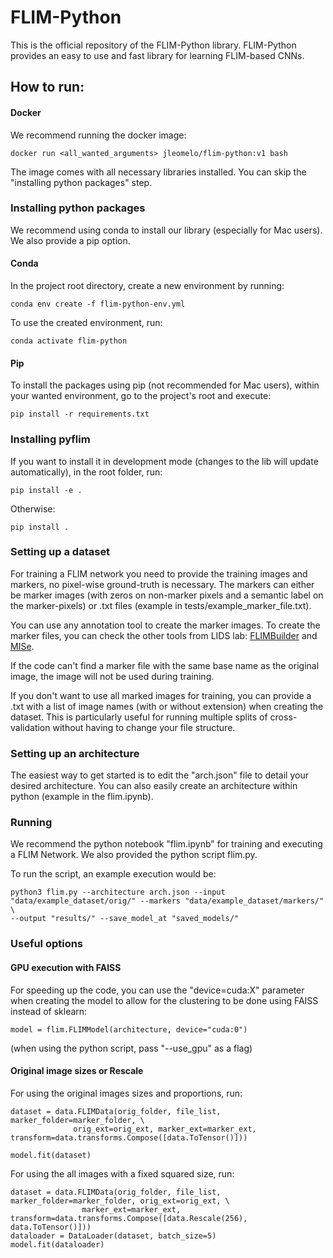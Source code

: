 # FLIM-Python

This is the official repository of the FLIM-Python library. FLIM-Python provides an easy to use and fast library for learning FLIM-based CNNs.

## How to run:
#### Docker
We recommend running the docker image:

```
docker run <all_wanted_arguments> jleomelo/flim-python:v1 bash
```
The image comes with all necessary libraries installed. You can skip the "installing python packages" step.

### Installing python packages
We recommend using conda to install our library (especially for Mac users). We also provide a pip option.
#### Conda
In the project root directory, create a new environment by running:
```
conda env create -f flim-python-env.yml
```

To use the created environment, run:
```
conda activate flim-python
```

#### Pip
To install the packages using pip (not recommended for Mac users), within your wanted environment, go to the project's root and execute:
```
pip install -r requirements.txt
```


### Installing pyflim
If you want to install it in development mode (changes to the lib will update automatically), in the root folder, run:

```
pip install -e .
```

Otherwise:
```
pip install .
```

### Setting up a dataset
For training a FLIM network you need to provide the training images and markers, no pixel-wise ground-truth is necessary. The markers can either be marker images (with zeros on non-marker pixels and a semantic label on the marker-pixels) or .txt files (example in tests/example_marker_file.txt).

You can use any annotation tool to create the marker images. To create the marker files, you can check the other tools from LIDS lab: [FLIMBuilder](https://github.com/LIDS-UNICAMP/FLIMBuilder) and [MISe](https://github.com/LIDS-UNICAMP/MISe).

If the code can't find a marker file with the same base name as the original image, the image will not be used during training.

If you don't want to use all marked images for training, you can provide a .txt with a list of image names (with or without extension) when creating the dataset. This is particularly useful for running multiple splits of cross-validation without having to change your file structure.

### Setting up an architecture
The easiest way to get started is to edit the "arch.json" file to detail your desired architecture. You can also easily create an architecture within python (example in the flim.ipynb).

### Running
We recommend the python notebook "flim.ipynb" for training and executing a FLIM Network. We also provided the python script flim.py.

To run the script, an example execution would be:

```
python3 flim.py --architecture arch.json --input "data/example_dataset/orig/" --markers "data/example_dataset/markers/" \
--output "results/" --save_model_at "saved_models/"
```

### Useful options
#### GPU execution with FAISS
For speeding up the code, you can use the "device=cuda:X" parameter when creating the model to allow for the clustering to be done using FAISS instead of sklearn:
```
model = flim.FLIMModel(architecture, device="cuda:0")
```
(when using the python script, pass "--use_gpu" as a flag)

#### Original image sizes or Rescale

For using the original images sizes and proportions, run:
```
dataset = data.FLIMData(orig_folder, file_list, marker_folder=marker_folder, \
              orig_ext=orig_ext, marker_ext=marker_ext, transform=data.transforms.Compose([data.ToTensor()]))

model.fit(dataset)
```

For using the all images with a fixed squared size, run:
```
dataset = data.FLIMData(orig_folder, file_list, marker_folder=marker_folder, orig_ext=orig_ext, \
                marker_ext=marker_ext, transform=data.transforms.Compose([data.Rescale(256), data.ToTensor()]))
dataloader = DataLoader(dataset, batch_size=5)
model.fit(dataloader)
```
